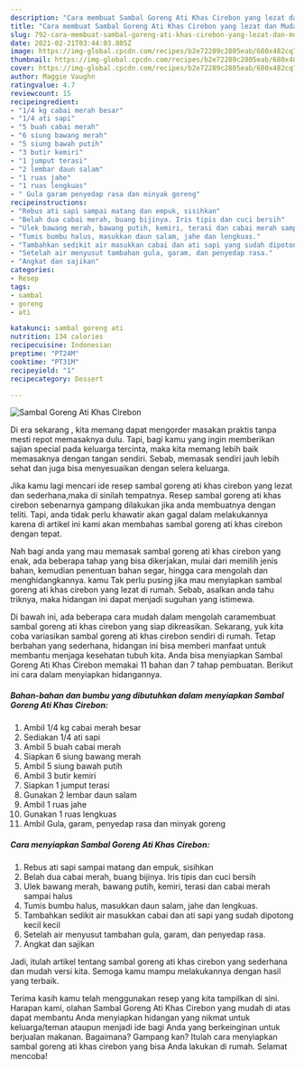 ```yaml
---
description: "Cara membuat Sambal Goreng Ati Khas Cirebon yang lezat dan Mudah Dibuat"
title: "Cara membuat Sambal Goreng Ati Khas Cirebon yang lezat dan Mudah Dibuat"
slug: 792-cara-membuat-sambal-goreng-ati-khas-cirebon-yang-lezat-dan-mudah-dibuat
date: 2021-02-21T03:44:03.805Z
image: https://img-global.cpcdn.com/recipes/b2e72289c2805eab/680x482cq70/sambal-goreng-ati-khas-cirebon-foto-resep-utama.jpg
thumbnail: https://img-global.cpcdn.com/recipes/b2e72289c2805eab/680x482cq70/sambal-goreng-ati-khas-cirebon-foto-resep-utama.jpg
cover: https://img-global.cpcdn.com/recipes/b2e72289c2805eab/680x482cq70/sambal-goreng-ati-khas-cirebon-foto-resep-utama.jpg
author: Maggie Vaughn
ratingvalue: 4.7
reviewcount: 15
recipeingredient:
- "1/4 kg cabai merah besar"
- "1/4 ati sapi"
- "5 buah cabai merah"
- "6 siung bawang merah"
- "5 siung bawah putih"
- "3 butir kemiri"
- "1 jumput terasi"
- "2 lembar daun salam"
- "1 ruas jahe"
- "1 ruas lengkuas"
- " Gula garam penyedap rasa dan minyak goreng"
recipeinstructions:
- "Rebus ati sapi sampai matang dan empuk, sisihkan"
- "Belah dua cabai merah, buang bijinya. Iris tipis dan cuci bersih"
- "Ulek bawang merah, bawang putih, kemiri, terasi dan cabai merah sampai halus"
- "Tumis bumbu halus, masukkan daun salam, jahe dan lengkuas."
- "Tambahkan sedikit air masukkan cabai dan ati sapi yang sudah dipotong kecil kecil"
- "Setelah air menyusut tambahan gula, garam, dan penyedap rasa."
- "Angkat dan sajikan"
categories:
- Resep
tags:
- sambal
- goreng
- ati

katakunci: sambal goreng ati 
nutrition: 134 calories
recipecuisine: Indonesian
preptime: "PT24M"
cooktime: "PT31M"
recipeyield: "1"
recipecategory: Dessert

---
```



![Sambal Goreng Ati Khas Cirebon](https://img-global.cpcdn.com/recipes/b2e72289c2805eab/680x482cq70/sambal-goreng-ati-khas-cirebon-foto-resep-utama.jpg)

Di era  sekarang , kita memang dapat mengorder masakan praktis tanpa mesti repot memasaknya dulu. Tapi, bagi kamu yang ingin memberikan sajian special pada keluarga tercinta, maka kita memang lebih baik memasaknya dengan tangan sendiri. Sebab, memasak sendiri jauh lebih sehat dan juga bisa menyesuaikan dengan selera keluarga.

Jika kamu lagi mencari ide resep sambal goreng ati khas cirebon yang lezat dan sederhana,maka di sinilah tempatnya. Resep sambal goreng ati khas cirebon  sebenarnya gampang dilakukan jika anda membuatnya dengan teliti. Tapi, anda tidak perlu khawatir akan gagal dalam melakukannya 
karena di artikel ini kami akan membahas sambal goreng ati khas cirebon dengan tepat.  



Nah bagi anda yang mau memasak sambal goreng ati khas cirebon yang enak, ada beberapa tahap yang bisa dikerjakan, mulai dari memilih jenis bahan, kemudian penentuan bahan segar, hingga cara mengolah dan menghidangkannya. kamu Tak perlu pusing jika mau menyiapkan sambal goreng ati khas cirebon yang lezat di rumah. Sebab, asalkan anda  tahu triknya, maka hidangan ini dapat menjadi suguhan yang istimewa.

Di bawah ini, ada beberapa cara mudah dalam mengolah caramembuat sambal goreng ati khas cirebon yang siap dikreasikan. Sekarang, yuk kita coba variasikan sambal goreng ati khas cirebon sendiri di rumah. Tetap berbahan yang sederhana, hidangan ini bisa memberi manfaat untuk membantu menjaga kesehatan tubuh kita. Anda bisa menyiapkan Sambal Goreng Ati Khas Cirebon memakai 11 bahan dan 7 tahap pembuatan. Berikut ini cara dalam menyiapkan hidangannya.

<!--inarticleads1-->

##### Bahan-bahan dan bumbu yang dibutuhkan dalam menyiapkan Sambal Goreng Ati Khas Cirebon:

1. Ambil 1/4 kg cabai merah besar
1. Sediakan 1/4 ati sapi
1. Ambil 5 buah cabai merah
1. Siapkan 6 siung bawang merah
1. Ambil 5 siung bawah putih
1. Ambil 3 butir kemiri
1. Siapkan 1 jumput terasi
1. Gunakan 2 lembar daun salam
1. Ambil 1 ruas jahe
1. Gunakan 1 ruas lengkuas
1. Ambil  Gula, garam, penyedap rasa dan minyak goreng




<!--inarticleads2-->

##### Cara menyiapkan Sambal Goreng Ati Khas Cirebon:

1. Rebus ati sapi sampai matang dan empuk, sisihkan
1. Belah dua cabai merah, buang bijinya. Iris tipis dan cuci bersih
1. Ulek bawang merah, bawang putih, kemiri, terasi dan cabai merah sampai halus
1. Tumis bumbu halus, masukkan daun salam, jahe dan lengkuas.
1. Tambahkan sedikit air masukkan cabai dan ati sapi yang sudah dipotong kecil kecil
1. Setelah air menyusut tambahan gula, garam, dan penyedap rasa.
1. Angkat dan sajikan




Jadi, itulah artikel tentang  sambal goreng ati khas cirebon  yang sederhana dan mudah versi kita. Semoga kamu mampu melakukannya dengan hasil yang terbaik. 

Terima kasih kamu telah menggunakan resep yang kita tampilkan di sini. Harapan kami, olahan  Sambal Goreng Ati Khas Cirebon yang mudah di atas dapat membantu Anda menyiapkan hidangan yang nikmat untuk keluarga/teman ataupun menjadi ide bagi Anda yang berkeinginan untuk berjualan makanan. Bagaimana? Gampang kan? Itulah cara menyiapkan sambal goreng ati khas cirebon yang bisa Anda lakukan di rumah. Selamat mencoba!

